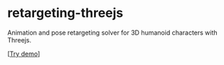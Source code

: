 # retargeting-threejs
 
Animation and pose retargeting solver for 3D humanoid characters with Threejs.

[[Try demo](https://webglstudio.org/demos/retargeting-threejs/)]
